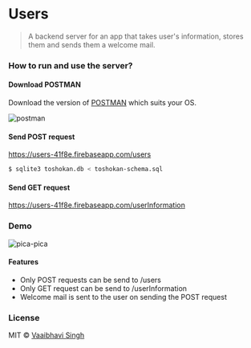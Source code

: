 # Users

> A backend server for an app that takes user's information, stores them and sends them a welcome mail.

### How to run and use the server?

#### Download POSTMAN
Download the version of [POSTMAN](https://www.getpostman.com/apps) which suits your OS. 

<img src="https://s22.postimg.cc/hiwuayl0x/postman.png" alt="postman">


#### Send POST request  
https://users-41f8e.firebaseapp.com/users

```sh
$ sqlite3 toshokan.db < toshokan-schema.sql
```

#### Send GET request
https://users-41f8e.firebaseapp.com/userInformation


### Demo
<img src="https://cdn.vox-cdn.com/uploads/chorus_asset/file/655234/tumblr_mj3mo3MGAf1r0dbsno1_500.0.gif" alt="pica-pica">

#### Features
* Only POST requests can be send to /users
* Only GET request can be send to /userInformation
* Welcome mail is sent to the user on sending the POST request

### License
MIT © [Vaaibhavi Singh](https://github.com/VaaibhaviSingh)
